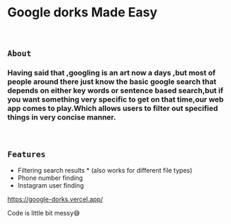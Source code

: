 # Google dorks Made Easy
<br>


## `About`
### Having said that ,googling is an art now a days ,but most of people around there just know the basic google search that depends on either  key words or sentence based search,but if you want something very specific to get on that time,our web app comes to play.Which allows users to filter out specified things in very concise manner.

<br/>


## `Features`

* Filtering search results * (also works for different file types)
* Phone number finding
* Instagram user finding


https://google-dorks.vercel.app/



Code is little  bit messy😅

